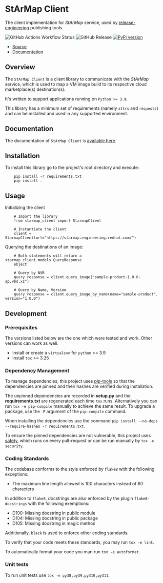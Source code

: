 # StArMap Client

The client implementation for _StArMap_ service,
used by [release-engineering](https://github.com/release-engineering) publishing tools.

![GitHub Actions Workflow Status](https://img.shields.io/github/actions/workflow/status/release-engineering/starmap-client/tox-test.yml)
![GitHub Release](https://img.shields.io/github/v/release/release-engineering/starmap-client)
[![PyPI version](https://badge.fury.io/py/starmap-client.svg)](https://badge.fury.io/py/starmap-client)

- [Source](https://github.com/release-engineering/starmap-client)
- [Documentation](https://release-engineering.github.io/starmap-client/)

## Overview

The `StArMap Client` is a client library to communicate with the _StArMap_ service, which is used to map a VM image build to its respective cloud marketplace(s) destination(s).

It's written to support applications running on `Python >= 3.9`.

This library has a minimum set of requirements (namely `attrs` and `requests`) and can be installed and used in any supported environment.

## Documentation

The documentation of `StArMap Client` is [available here](https://release-engineering.github.io/starmap-client/).

## Installation

To install this library go to the project's root directory and execute:

```{bash}
    pip install -r requirements.txt
    pip install .
```

## Usage

Initializing the client

```{python}
    # Import the library
    from starmap_client import StarmapClient

    # Instantiate the client
    client = StarmapClient(url="https://starmap.engineering.redhat.com/")
```

Querying the destinations of an image:

```{python}
    # Both statements will return a starmap_client.models.QueryResponse 
    object

    # Query by NVR
    query_response = client.query_image("sample-product-1.0.0-sp.vhd.xz")

    # Query by Name, Version
    query_response = client.query_image_by_name(name="sample-product", version="1.0.0")
```

## Development

### Prerequisites

The versions listed below are the one which were tested and work. Other versions can work as well.

- Install or create a `virtualenv` for `python` >= 3.9
- Install `tox` >= 3.25

### Dependency Management

To manage dependencies, this project uses [pip-tools](https://github.com/jazzband/pip-tools) so that
the dependencies are pinned and their hashes are verified during installation.

The unpinned dependencies are recorded in **setup.py** and the **requirements.txt** are regenerated
each time `tox` runs. Alternatively you can run `tox -e pip-compile` manually
to achieve the same result. To upgrade a package, use the `-P` argument of the `pip-compile` command.

When installing the dependencies use the command `pip install --no-deps --require-hashes -r requirements.txt`.

To ensure the pinned dependencies are not vulnerable, this project uses [safety](https://github.com/pyupio/safety),
which runs on every pull-request or can be run manually by `tox -e security`.

### Coding Standards

The codebase conforms to the style enforced by `flake8` with the following exceptions:

- The maximum line length allowed is 100 characters instead of 80 characters

In addition to `flake8`, docstrings are also enforced by the plugin `flake8-docstrings` with
the following exemptions:

- D100: Missing docstring in public module
- D104: Missing docstring in public package
- D105: Missing docstring in magic method

Additionally, `black` is used to enforce other coding standards.

To verify that your code meets these standards, you may run `tox -e lint`.

To automatically format your code you man run `tox -e autoformat`.

### Unit tests

To run unit tests use `tox -e py38,py39,py310,py311`.
